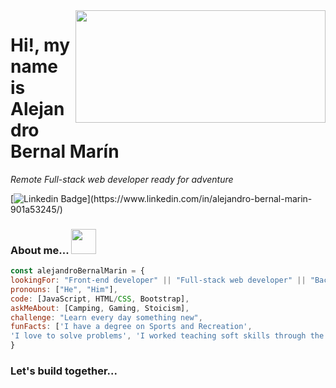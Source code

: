 <img  align='right' src="https://media.giphy.com/media/Nx0rz3jtxtEre/giphy.gif" width="400" height="180">



# Hi!, my name is Alejandro Bernal Marín



<p><em>Remote Full-stack web developer ready for adventure</em>
  
  [![Linkedin Badge](https://img.shields.io/badge/-Alejandro%20Bernal-blue?style=flat-square&logo=Linkedin&logoColor=white&link=[https://www.linkedin.com/in/ellievillalejos/](https://www.linkedin.com/in/alejandro-bernal-marin-901a53245/))](https://www.linkedin.com/in/alejandro-bernal-marin-901a53245/)
  
  ### About me... <img src= "https://media.giphy.com/media/OMrq9FmUgObwogeL06/giphy.gif" width="40" height="40">
  
  ```javascript
const alejandroBernalMarin = {
  lookingFor: "Front-end developer" || "Full-stack web developer" || "Back-end developer" ,
  pronouns: ["He", "Him"],
  code: [JavaScript, HTML/CSS, Bootstrap],
  askMeAbout: [Camping, Gaming, Stoicism],
  challenge: "Learn every day something new",
  funFacts: ['I have a degree on Sports and Recreation', 
  'I love to solve problems', 'I worked teaching soft skills through the educational experience']
}
```
  
 ### Let's build together...
 

